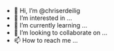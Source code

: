 - 👋 Hi, I’m @chriserdeilig
- 👀 I’m interested in ...
- 🌱 I’m currently learning ...
- 💞️ I’m looking to collaborate on ...
- 📫 How to reach me ...

<!---
chriserdeilig/chriserdeilig is a ✨ special ✨ repository because its `README.md` (this file) appears on your GitHub profile.
You can click the Preview link to take a look at your changes.
--->
